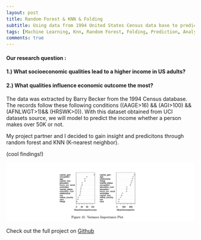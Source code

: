 ```yaml
---
layout: post
title: Random Forest & KNN & Folding 
subtitle: Using data from 1994 United States Census data base to predict income
tags: [Machine Learning, Knn, Random Forest, Folding, Prediction, Analysis]
comments: true
---
```


#### Our research question :
#### 1.) What socioeconomic qualities lead to a higher income in US adults? 

#### 2.) What qualities influence economic outcome the most?



The data was extracted by Barry Becker from the 1994 Census database. The records follow these following conditions  ((AAGE>16) && (AGI>100) && (AFNLWGT>1)&& (HRSWK>0)). With this dataset obtained from UCI datasets source, we will model to predict the income whether a person makes over 50K or not. 


My project partner and I decided to gain insight and predicitons through random forest and KNN (K-nearest neighbor).

(cool findings!)

![](assets/img/randomforest.png)


Check out the full project on [Github](https://github.com/sunny7x7/Pstat131ProjectMachineLearning)
